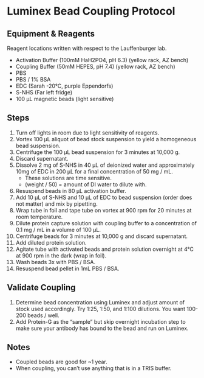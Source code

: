 # Luminex Bead Coupling Protocol

## Equipment & Reagents

Reagent locations written with respect to the Lauffenburger lab.

* Activation Buffer (100mM HaH2PO4, pH 6.3) (yellow rack, AZ bench)
* Coupling Buffer (50mM HEPES, pH 7.4) (yellow rack, AZ bench)
* PBS
* PBS / 1% BSA
* EDC (Sarah -20°C, purple Eppendorfs)
* S-NHS (Far left fridge)
* 100 μL magnetic beads (light sensitive)

## Steps

1. Turn off lights in room due to light sensitivity of reagents.
2. Vortex 100 μL aliquot of bead stock suspension to yield a homogeneous bead
   suspension.
3. Centrifuge the 100 μL bead suspension for 3 minutes at 10,000 g.
4. Discard supernatant.
5. Dissolve 2 mg of S-NHS in 40 μL of deionized water and approximately 10mg of
   EDC in 200 μL for a final concentration of 50 mg / mL.
    * These solutions are time sensitive.
    * (weight / 50) = amount of DI water to dilute with.
6. Resuspend beads in 80 μL activation buffer.
7. Add 10 μL of S-NHS and 10 μL of EDC to bead suspension (order does not
   matter) and mix by pipetting.
8. Wrap tube in foil and tape tube on vortex at 900 rpm for 20 minutes at room
   temperature.
9. Dilute protein capture solution with coupling buffer to a concentration of
   0.1 mg / mL in a volume of 100 μL.
10. Centrifuge beads for 3 minutes at 10,000 g and discard supernatant.
11. Add diluted protein solution.
12. Agitate tube with activated beads and protein solution overnight at 4°C at
    900 rpm in the dark (wrap in foil).
13. Wash beads 3x with PBS / BSA.
14. Resuspend bead pellet in 1mL PBS / BSA.

## Validate Coupling
1. Determine bead concentration using Luminex and adjust amount of stock used accordingly.
   Try 1:25, 1:50, and 1:100 dilutions. You want 100-200 beads / well.
2. Add Protein-G as the “sample” but skip overnight incubation step to make
   sure your antibody has bound to the bead and run on Luminex.

## Notes

* Coupled beads are good for ~1 year.
* When coupling, you can’t use anything that is in a TRIS buffer.
